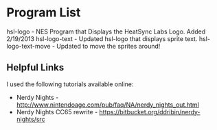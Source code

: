 Program List
=============
hsl-logo - NES Program that Displays the HeatSync Labs Logo.  Added 2/19/2013
hsl-logo-text - Updated hsl-logo that displays sprite text.
hsl-logo-text-move - Updated to move the sprites around!

Helpful Links
-------------
I used the following tutorials available online:
 * Nerdy Nights - http://www.nintendoage.com/pub/faq/NA/nerdy_nights_out.html
 * Nerdy Nights CC65 rewrite - https://bitbucket.org/ddribin/nerdy-nights/src
